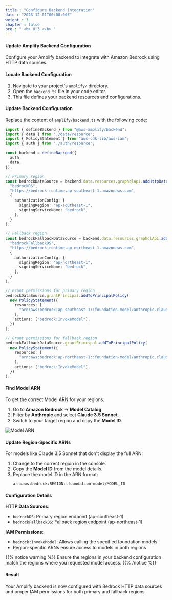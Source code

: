 ```yaml
---
title : "Configure Backend Integration"
date : "2023-12-01T00:00:00Z"
weight : 3
chapter : false
pre : " <b> 8.3 </b> "
---
```


#### Update Amplify Backend Configuration

Configure your Amplify backend to integrate with Amazon Bedrock using HTTP data sources.

#### Locate Backend Configuration

1. Navigate to your project's `amplify/` directory.
2. Open the `backend.ts` file in your code editor.
3. This file defines your backend resources and configurations.

#### Update Backend Configuration

Replace the content of `amplify/backend.ts` with the following code:

```ts
import { defineBackend } from "@aws-amplify/backend";
import { data } from "./data/resource";
import { PolicyStatement } from "aws-cdk-lib/aws-iam";
import { auth } from "./auth/resource";

const backend = defineBackend({
  auth,
  data,
});

// Primary region
const bedrockDataSource = backend.data.resources.graphqlApi.addHttpDataSource(
  "bedrockDS",
  "https://bedrock-runtime.ap-southeast-1.amazonaws.com",
  {
    authorizationConfig: {
      signingRegion: "ap-southeast-1",
      signingServiceName: "bedrock",
    },
  }
);

// Fallback region
const bedrockFallbackDataSource = backend.data.resources.graphqlApi.addHttpDataSource(
  "bedrockFallbackDS",
  "https://bedrock-runtime.ap-northeast-1.amazonaws.com",
  {
    authorizationConfig: {
      signingRegion: "ap-northeast-1",
      signingServiceName: "bedrock",
    },
  }
);

// Grant permissions for primary region
bedrockDataSource.grantPrincipal.addToPrincipalPolicy(
  new PolicyStatement({
    resources: [
      "arn:aws:bedrock:ap-southeast-1::foundation-model/anthropic.claude-3-5-sonnet-20240620-v1:0",
    ],
    actions: ["bedrock:InvokeModel"],
  })
);

// Grant permissions for fallback region
bedrockFallbackDataSource.grantPrincipal.addToPrincipalPolicy(
  new PolicyStatement({
    resources: [
      "arn:aws:bedrock:ap-northeast-1::foundation-model/anthropic.claude-3-5-sonnet-20240620-v1:0",
    ],
    actions: ["bedrock:InvokeModel"],
  })
);
```

#### Find Model ARN

To get the correct Model ARN for your regions:

1. Go to **Amazon Bedrock** → **Model Catalog**.
2. Filter by **Anthropic** and select **Claude 3.5 Sonnet**.
3. Switch to your target region and copy the **Model ID**.

![Model ARN](/images/8/8-13.png?featherlight=false&width=90pc)

#### Update Region-Specific ARNs

For models like Claude 3.5 Sonnet that don't display the full ARN:

1. Change to the correct region in the console.
2. Copy the **Model ID** from the model details.
3. Replace the model ID in the ARN format:
   ```
   arn:aws:bedrock:REGION::foundation-model/MODEL_ID
   ```

#### Configuration Details

**HTTP Data Sources**:
- `bedrockDS`: Primary region endpoint (ap-southeast-1)
- `bedrockFallbackDS`: Fallback region endpoint (ap-northeast-1)

**IAM Permissions**:
- `bedrock:InvokeModel`: Allows calling the specified foundation models
- Region-specific ARNs ensure access to models in both regions

{{% notice warning %}}
Ensure the regions in your backend configuration match the regions where you requested model access.
{{% /notice %}}

#### Result

Your Amplify backend is now configured with Bedrock HTTP data sources and proper IAM permissions for both primary and fallback regions.